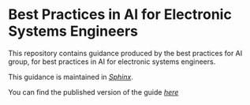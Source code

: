 # Best Practices in AI for Electronic Systems Engineers

This repository contains guidance produced by the best practices for AI group, 
for best practices in AI for electronic systems engineers.

This guidance is maintained in 
[*Sphinx*](https://www.sphinx-doc.org/en/master/).

You can find the published version of the guide [*here*](https://technes-uk.github.io/best-practice-guide/)
